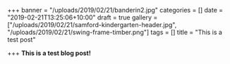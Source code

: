 +++
banner = "/uploads/2019/02/21/banderin2.jpg"
categories = []
date = "2019-02-21T13:25:06+10:00"
draft = true
gallery = ["/uploads/2019/02/21/samford-kindergarten-header.jpg", "/uploads/2019/02/21/swing-frame-timber.png"]
tags = []
title = "This is a test post"

+++
**This is a test blog post!**